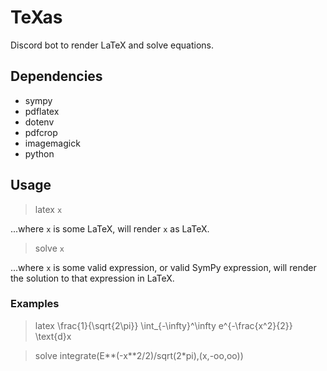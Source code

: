 # TeXas

Discord bot to render LaTeX and solve equations.

## Dependencies

* sympy
* pdflatex
* dotenv
* pdfcrop
* imagemagick
* python

## Usage

> latex `x`

...where `x` is some LaTeX, will render `x` as LaTeX.

> solve `x`

...where `x` is some valid expression, or valid SymPy expression, will render the solution to that expression in LaTeX.

### Examples

> latex \frac{1}{\sqrt{2\pi}} \int_{-\infty}^\infty e^{-\frac{x^2}{2}} \text{d}x

> solve integrate(E**(-x**2/2)/sqrt(2*pi),(x,-oo,oo))


